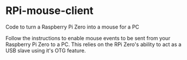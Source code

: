 # RPi-mouse-client
Code to turn a Raspberry Pi Zero into a mouse for a PC

Follow the instructions to enable mouse events to be sent from your Raspberry Pi Zero to a PC. This relies on the RPi Zero's ability to act as a USB slave using it's OTG feature.
